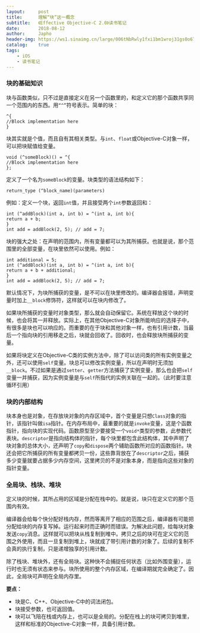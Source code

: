 ```yaml
---
layout:     post
title:      理解“块”这一概念
subtitle:   《Effective Objective-C 2.0》读书笔记
date:       2018-08-12
author:     Japho
header-img: https://ws1.sinaimg.cn/large/006tNbRwly1fxi1bm1wroj31gs0o67n1.jpg
catalog:    true
tags:
    - iOS
    - 读书笔记
---
```


### 块的基础知识

块与函数类似，只不过是直接定义在另一个函数里的，和定义它的那个函数共享同一个范围内的东西。用`“^”`符号表示。简单的块：

```
^{
//Block implementation here
}
```

块其实就是个值，而且自有其相关类型。与`int`、`float`或Objective-C对象一样，可以把块赋值给变量。

```
void (^someBlock)() = ^{
//Block implementation here
};
```

定义了一个名为`someBlock`的变量。块类型的语法结构如下：

```
return_type (^block_name)(parameters)
```

例如：定义一个块，返回`int`值，并且接受两个`int`参数返回和：

```
int (^addBlock)(int a, int b) = ^(int a, int b){
return a + b;
}
int add = addBlock(2, 5); // add = 7;
```

块的强大之处：在声明的范围内，所有变量都可以为其所捕获。也就是说，那个范围里的全部变量，在块里依然可以使用。例如：

```
int additional = 5;
int (^addBlock)(int a, int b) = ^(int a, int b){
return a + b + additional;
}
int add = addBlock(2, 5); // add = 7;
```

默认情况下，为块所捕获的变量，是不可以在块里修改的。编译器会报错，声明变量时加上`__block`修饰符，这样就可以在块内修改了。

如果块所捕获的变量时对象类型，那么就会自动保留它。系统在释放这个块的时候，也会将其一并释放。实际上，在其他Objective-C对象所能响应的选择子中，有很多是块也可以响应的。而重要的在于块和其他对象一样，也有引用计数，当最后一个指向块的引用移走之后，块就会回收了。回收时，也会释放块所捕获的变量。

如果将块定义在Objective-C类的实例方法中，除了可以访问类的所有实例变量之外，还可以使用`self`变量。块总可以修改实例变量，所以在声明时无须加`__block`。不过如果是通过`setter`、`getter`方法捕获了实例变量，那么也会把`self`变量一并捕获，因为实例变量是与`self`所指代的实例关联在一起的。（此时要注意循环引用）

### 块的内部结构

块本身也是对象，在存放块对象的内存区域中，首个变量是只想`Class`对象的指针，该指针叫做`isa`指针。在内存布局中，最重要的就是`invoke`变量，这是个函数指针，指向块的实现代码。函数原型至少要接受一个`void*`类型的参数，此参数代表块。`descriptor`是指向结构体的指针，每个块里都包含此结构体，其中声明了块对象的总体大小，还声明了`copy`和`dispose`两个辅助函数所对应的函数指针。块还会把它所捕获的所有变量都拷贝一份，这些靠背放在了`descriptor`之后，捕获多少变量就要占据多少内存空间，这里拷贝的不是对象本身，而是指向这些对象的指针变量。

### 全局块、栈块、堆块

定义块的时候，其所占用的区域是分配在栈中的。就是说，块只在定义它的那个范围内有效。

编译器会给每个快分配好栈内存，然而等离开了相应的范围之后，编译器有可能把分配给块的内存复写掉。运行起来时而正确时而错误。为解决此问题，给每块对象发送`copy`消息。这样就可以把块从栈复制到堆中。拷贝之后的块可在定义它的范围之外使用，而且一旦复制到堆上，块就成了带引用计数的对象了。后续的复制不会真的执行复制，只是递增独享的引用计数。

除了栈块、堆块外，还有全局块。这种快不会捕捉任何状态（比如外围变量），运行时也无须有状态来参与。块所使用的整个内存区域，在编译期就完全确定了。因此，全局块可声明在全局内存里。

**要点：**

- 块是C、C++、Objective-C中的词法闭包。
- 块接受参数，也可返回值。
- 块可以飞陪在栈或内存上，也可以是全局的。分配在栈上的块可拷贝到堆里，这样和标准的Objective-C对象一样，具备引用计数。